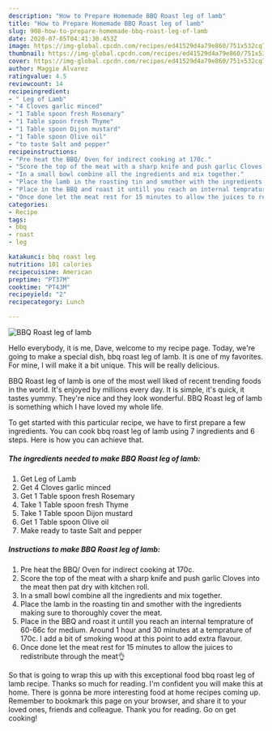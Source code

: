 ```yaml
---
description: "How to Prepare Homemade BBQ Roast leg of lamb"
title: "How to Prepare Homemade BBQ Roast leg of lamb"
slug: 908-how-to-prepare-homemade-bbq-roast-leg-of-lamb
date: 2020-07-05T04:41:30.453Z
image: https://img-global.cpcdn.com/recipes/ed41529d4a79e860/751x532cq70/bbq-roast-leg-of-lamb-recipe-main-photo.jpg
thumbnail: https://img-global.cpcdn.com/recipes/ed41529d4a79e860/751x532cq70/bbq-roast-leg-of-lamb-recipe-main-photo.jpg
cover: https://img-global.cpcdn.com/recipes/ed41529d4a79e860/751x532cq70/bbq-roast-leg-of-lamb-recipe-main-photo.jpg
author: Maggie Alvarez
ratingvalue: 4.5
reviewcount: 14
recipeingredient:
- " Leg of Lamb"
- "4 Cloves garlic minced"
- "1 Table spoon fresh Rosemary"
- "1 Table spoon fresh Thyme"
- "1 Table spoon Dijon mustard"
- "1 Table spoon Olive oil"
- "to taste Salt and pepper"
recipeinstructions:
- "Pre heat the BBQ/ Oven for indirect cooking at 170c."
- "Score the top of the meat with a sharp knife and push garlic Cloves into the meat then pat dry with kitchen roll."
- "In a small bowl combine all the ingredients and mix together."
- "Place the lamb in the roasting tin and smother with the ingredients making sure to thoroughly cover the meat."
- "Place in the BBQ and roast it untill you reach an internal temprature of 60-66c for medium. Around 1 hour and 30 minutes at a temprature of 170c. I add a bit of smoking wood at this point to add extra flavour."
- "Once done let the meat rest for 15 minutes to allow the juices to redistribute through the meat👌"
categories:
- Recipe
tags:
- bbq
- roast
- leg

katakunci: bbq roast leg 
nutrition: 101 calories
recipecuisine: American
preptime: "PT37M"
cooktime: "PT43M"
recipeyield: "2"
recipecategory: Lunch

---
```



![BBQ Roast leg of lamb](https://img-global.cpcdn.com/recipes/ed41529d4a79e860/751x532cq70/bbq-roast-leg-of-lamb-recipe-main-photo.jpg)

Hello everybody, it is me, Dave, welcome to my recipe page. Today, we're going to make a special dish, bbq roast leg of lamb. It is one of my favorites. For mine, I will make it a bit unique. This will be really delicious.

BBQ Roast leg of lamb is one of the most well liked of recent trending foods in the world. It's enjoyed by millions every day. It is simple, it's quick, it tastes yummy. They're nice and they look wonderful. BBQ Roast leg of lamb is something which I have loved my whole life.




To get started with this particular recipe, we have to first prepare a few ingredients. You can cook bbq roast leg of lamb using 7 ingredients and 6 steps. Here is how you can achieve that.

<!--inarticleads1-->

##### The ingredients needed to make BBQ Roast leg of lamb:

1. Get  Leg of Lamb
1. Get 4 Cloves garlic minced
1. Get 1 Table spoon fresh Rosemary
1. Take 1 Table spoon fresh Thyme
1. Take 1 Table spoon Dijon mustard
1. Get 1 Table spoon Olive oil
1. Make ready to taste Salt and pepper




<!--inarticleads2-->

##### Instructions to make BBQ Roast leg of lamb:

1. Pre heat the BBQ/ Oven for indirect cooking at 170c.
1. Score the top of the meat with a sharp knife and push garlic Cloves into the meat then pat dry with kitchen roll.
1. In a small bowl combine all the ingredients and mix together.
1. Place the lamb in the roasting tin and smother with the ingredients making sure to thoroughly cover the meat.
1. Place in the BBQ and roast it untill you reach an internal temprature of 60-66c for medium. Around 1 hour and 30 minutes at a temprature of 170c. I add a bit of smoking wood at this point to add extra flavour.
1. Once done let the meat rest for 15 minutes to allow the juices to redistribute through the meat👌




So that is going to wrap this up with this exceptional food bbq roast leg of lamb recipe. Thanks so much for reading. I'm confident you will make this at home. There is gonna be more interesting food at home recipes coming up. Remember to bookmark this page on your browser, and share it to your loved ones, friends and colleague. Thank you for reading. Go on get cooking!
